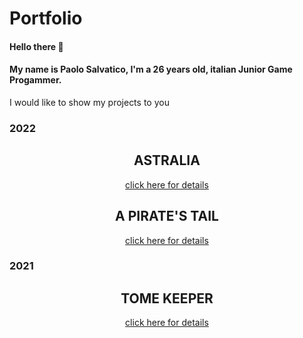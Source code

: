 # Portfolio

#### Hello there 👋

#### My name is Paolo Salvatico, I'm a 26 years old, italian Junior Game Progammer.

I would like to show my projects to you

### 2022

<h2 align="center"> ASTRALIA </h2>

<p align="center">
<a href="https://github.com/PaoloSalvatico/PaoloSalvatico/blob/main/Projects/Astralia.md">click here for details</a>
</p>

<h2 align="center"> A PIRATE'S TAIL </h2>

<p align="center">
<a href="https://github.com/PaoloSalvatico/PaoloSalvatico/blob/main/Projects/A%20Pirate's%20Tail.md">click here for details</a>
</p>

### 2021

<h2 align="center"> TOME KEEPER </h2>

<p align="center">
<a href="https://github.com/PaoloSalvatico/PaoloSalvatico/blob/main/Projects/Tome%20Keeper.md">click here for details</a>
</p>
